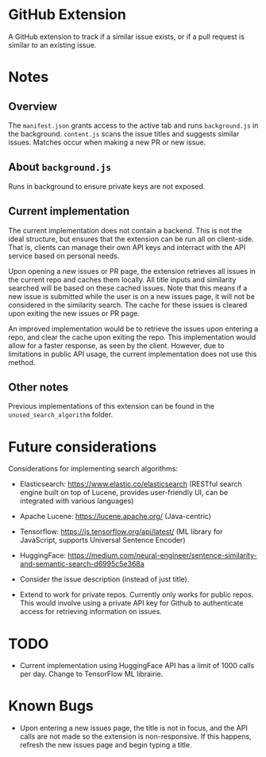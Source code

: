 # GitHub Extension

A GitHub extension to track if a similar issue exists, or if a pull request is similar to an existing issue. 

# Notes 

## Overview 

The `manifest.json` grants access to the active tab and runs `background.js` in the background. `content.js` scans the issue titles and suggests similar issues. Matches occur when making a new PR or new issue. 

## About `background.js` 

Runs in background to ensure private keys are not exposed. 

## Current implementation 

The current implementation does not contain a backend. This is not the ideal structure, but ensures that the extension can be run all on client-side. That is, clients can manage their own API keys and interract with the API service based on personal needs. 

Upon opening a new issues or PR page, the extension retrieves all issues in the current repo and caches them locally. All title inputs and similarity searched will be based on these cached issues. Note that this means if a new issue is submitted while the user is on a new issues page, it will not be considered in the similarity search. The cache for these issues is cleared upon exiting the new issues or PR page. 

An improved implementation would be to retrieve the issues upon entering a repo, and clear the cache upon exiting the repo. This implementation would allow for a faster response, as seen by the client. However, due to limitations in public API usage, the current implementation does not use this method. 

## Other notes 

Previous implementations of this extension can be found in the `unused_search_algorithm` folder. 

# Future considerations 

Considerations for implementing search algorithms: 
- Elasticsearch: https://www.elastic.co/elasticsearch (RESTful search engine built on top of Lucene, provides user-friendly UI, can be integrated with various languages)
- Apache Lucene: https://lucene.apache.org/ (Java-centric)
- Tensorflow: https://js.tensorflow.org/api/latest/ (ML library for JavaScript, supports Universal Sentence Encoder) 
- HuggingFace: https://medium.com/neural-engineer/sentence-similarity-and-semantic-search-d6995c5e368a 

- Consider the issue description (instead of just title). 
- Extend to work for private repos. Currently only works for public repos. This would involve using a private API key for Github to authenticate access for retrieving information on issues.  

# TODO 

- Current implementation using HuggingFace API has a limit of 1000 calls per day. Change to TensorFlow ML librairie. 

# Known Bugs 

- Upon entering a new issues page, the title is not in focus, and the API calls are not made so the extension is non-responsive. If this happens, refresh the new issues page and begin typing a title. 
